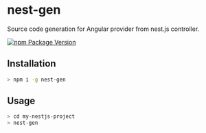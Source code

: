 # nest-gen

Source code generation for Angular provider from nest.js controller.

[![npm Package Version](https://img.shields.io/npm/v/nest-gen.svg)](https://www.npmjs.com/package/nest-gen)

## Installation

```bash
> npm i -g nest-gen
```

## Usage

```bash
> cd my-nestjs-project
> nest-gen
```
